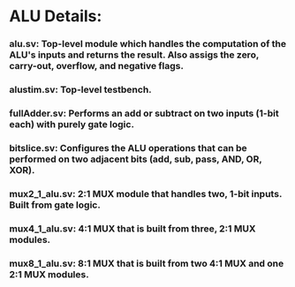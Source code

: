 # ALU Details:
### alu.sv: Top-level module which handles the computation of the ALU's inputs and returns the result. Also assigs the zero, carry-out, overflow, and negative flags.
### alustim.sv: Top-level testbench.
### fullAdder.sv: Performs an add or subtract on two inputs (1-bit each) with purely gate logic.
### bitslice.sv: Configures the ALU operations that can be performed on two adjacent bits (add, sub, pass, AND, OR, XOR).
### mux2_1_alu.sv: 2:1 MUX module that handles two, 1-bit inputs. Built from gate logic.
### mux4_1_alu.sv: 4:1 MUX that is built from three, 2:1 MUX modules.
### mux8_1_alu.sv: 8:1 MUX that is built from two 4:1 MUX and one 2:1 MUX modules.
